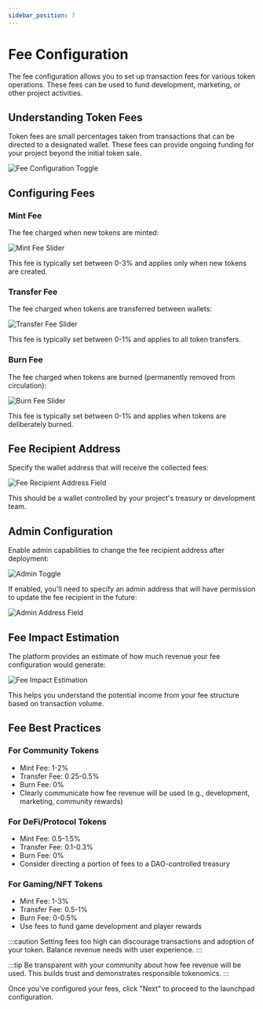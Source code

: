 ```yaml
---
sidebar_position: 7
---
```


# Fee Configuration

The fee configuration allows you to set up transaction fees for various token operations. These fees can be used to fund development, marketing, or other project activities.

## Understanding Token Fees

Token fees are small percentages taken from transactions that can be directed to a designated wallet. These fees can provide ongoing funding for your project beyond the initial token sale.

![Fee Configuration Toggle](https://fastly.picsum.photos/id/237/200/300.jpg?hmac=TmmQSbShHz9CdQm0NkEjx1Dyh_Y984R9LpNrpvH2D_U)

## Configuring Fees

### Mint Fee

The fee charged when new tokens are minted:

![Mint Fee Slider](https://fastly.picsum.photos/id/237/200/300.jpg?hmac=TmmQSbShHz9CdQm0NkEjx1Dyh_Y984R9LpNrpvH2D_U)

This fee is typically set between 0-3% and applies only when new tokens are created.

### Transfer Fee

The fee charged when tokens are transferred between wallets:

![Transfer Fee Slider](https://fastly.picsum.photos/id/237/200/300.jpg?hmac=TmmQSbShHz9CdQm0NkEjx1Dyh_Y984R9LpNrpvH2D_U)

This fee is typically set between 0-1% and applies to all token transfers.

### Burn Fee

The fee charged when tokens are burned (permanently removed from circulation):

![Burn Fee Slider](https://fastly.picsum.photos/id/237/200/300.jpg?hmac=TmmQSbShHz9CdQm0NkEjx1Dyh_Y984R9LpNrpvH2D_U)

This fee is typically set between 0-1% and applies when tokens are deliberately burned.

## Fee Recipient Address

Specify the wallet address that will receive the collected fees:

![Fee Recipient Address Field](https://fastly.picsum.photos/id/237/200/300.jpg?hmac=TmmQSbShHz9CdQm0NkEjx1Dyh_Y984R9LpNrpvH2D_U)

This should be a wallet controlled by your project's treasury or development team.

## Admin Configuration

Enable admin capabilities to change the fee recipient address after deployment:

![Admin Toggle](https://fastly.picsum.photos/id/237/200/300.jpg?hmac=TmmQSbShHz9CdQm0NkEjx1Dyh_Y984R9LpNrpvH2D_U)

If enabled, you'll need to specify an admin address that will have permission to update the fee recipient in the future:

![Admin Address Field](https://fastly.picsum.photos/id/237/200/300.jpg?hmac=TmmQSbShHz9CdQm0NkEjx1Dyh_Y984R9LpNrpvH2D_U)

## Fee Impact Estimation

The platform provides an estimate of how much revenue your fee configuration would generate:

![Fee Impact Estimation](https://fastly.picsum.photos/id/237/200/300.jpg?hmac=TmmQSbShHz9CdQm0NkEjx1Dyh_Y984R9LpNrpvH2D_U)

This helps you understand the potential income from your fee structure based on transaction volume.

## Fee Best Practices

### For Community Tokens
- Mint Fee: 1-2%
- Transfer Fee: 0.25-0.5%
- Burn Fee: 0%
- Clearly communicate how fee revenue will be used (e.g., development, marketing, community rewards)

### For DeFi/Protocol Tokens
- Mint Fee: 0.5-1.5%
- Transfer Fee: 0.1-0.3%
- Burn Fee: 0%
- Consider directing a portion of fees to a DAO-controlled treasury

### For Gaming/NFT Tokens
- Mint Fee: 1-3%
- Transfer Fee: 0.5-1%
- Burn Fee: 0-0.5%
- Use fees to fund game development and player rewards

:::caution
Setting fees too high can discourage transactions and adoption of your token. Balance revenue needs with user experience.
:::

:::tip
Be transparent with your community about how fee revenue will be used. This builds trust and demonstrates responsible tokenomics.
:::

Once you've configured your fees, click "Next" to proceed to the launchpad configuration. 